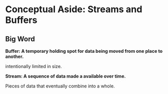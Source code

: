 # Conceptual Aside: Streams and Buffers

## Big Word

**Buffer: A temporary holding spot for data being moved from one place to another.**

intentionally limited in size.

**Stream: A sequence of data made a available over time.**

Pieces of data that eventually combine into a whole.
